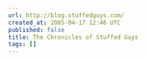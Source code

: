 ```yaml
---
url: http://blog.stuffedguys.com/
created_at: 2005-04-17 12:46 UTC
published: false
title: The Chronicles of Stuffed Guys
tags: []
---
```



